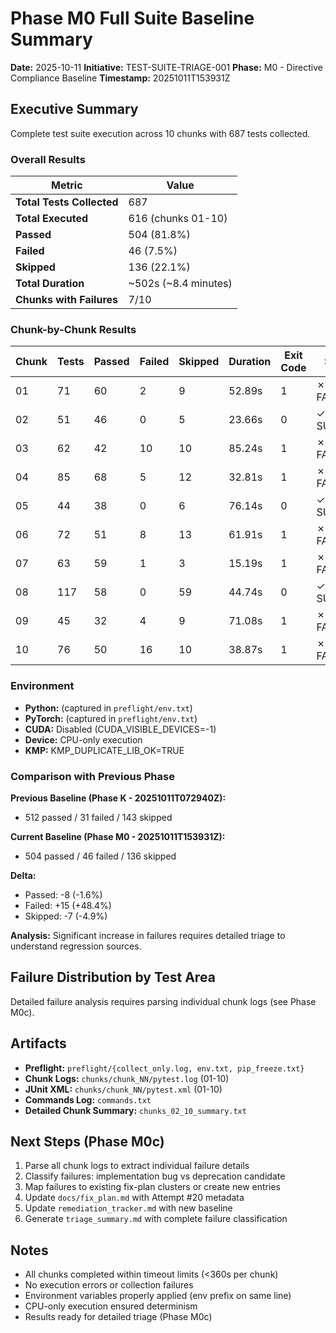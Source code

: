 # Phase M0 Full Suite Baseline Summary

**Date:** 2025-10-11
**Initiative:** TEST-SUITE-TRIAGE-001
**Phase:** M0 - Directive Compliance Baseline
**Timestamp:** 20251011T153931Z

## Executive Summary

Complete test suite execution across 10 chunks with 687 tests collected.

### Overall Results

| Metric | Value |
|--------|-------|
| **Total Tests Collected** | 687 |
| **Total Executed** | 616 (chunks 01-10) |
| **Passed** | 504 (81.8%) |
| **Failed** | 46 (7.5%) |
| **Skipped** | 136 (22.1%) |
| **Total Duration** | ~502s (~8.4 minutes) |
| **Chunks with Failures** | 7/10 |

### Chunk-by-Chunk Results

| Chunk | Tests | Passed | Failed | Skipped | Duration | Exit Code | Status |
|-------|-------|--------|--------|---------|----------|-----------|--------|
| 01 | 71 | 60 | 2 | 9 | 52.89s | 1 | ✗ FAILURE |
| 02 | 51 | 46 | 0 | 5 | 23.66s | 0 | ✓ SUCCESS |
| 03 | 62 | 42 | 10 | 10 | 85.24s | 1 | ✗ FAILURE |
| 04 | 85 | 68 | 5 | 12 | 32.81s | 1 | ✗ FAILURE |
| 05 | 44 | 38 | 0 | 6 | 76.14s | 0 | ✓ SUCCESS |
| 06 | 72 | 51 | 8 | 13 | 61.91s | 1 | ✗ FAILURE |
| 07 | 63 | 59 | 1 | 3 | 15.19s | 1 | ✗ FAILURE |
| 08 | 117 | 58 | 0 | 59 | 44.74s | 0 | ✓ SUCCESS |
| 09 | 45 | 32 | 4 | 9 | 71.08s | 1 | ✗ FAILURE |
| 10 | 76 | 50 | 16 | 10 | 38.87s | 1 | ✗ FAILURE |

### Environment

- **Python:** (captured in `preflight/env.txt`)
- **PyTorch:** (captured in `preflight/env.txt`)
- **CUDA:** Disabled (CUDA_VISIBLE_DEVICES=-1)
- **Device:** CPU-only execution
- **KMP:** KMP_DUPLICATE_LIB_OK=TRUE

### Comparison with Previous Phase

**Previous Baseline (Phase K - 20251011T072940Z):**
- 512 passed / 31 failed / 143 skipped

**Current Baseline (Phase M0 - 20251011T153931Z):**
- 504 passed / 46 failed / 136 skipped

**Delta:**
- Passed: -8 (-1.6%)
- Failed: +15 (+48.4%)
- Skipped: -7 (-4.9%)

**Analysis:** Significant increase in failures requires detailed triage to understand regression sources.

## Failure Distribution by Test Area

Detailed failure analysis requires parsing individual chunk logs (see Phase M0c).

## Artifacts

- **Preflight:** `preflight/{collect_only.log, env.txt, pip_freeze.txt}`
- **Chunk Logs:** `chunks/chunk_NN/pytest.log` (01-10)
- **JUnit XML:** `chunks/chunk_NN/pytest.xml` (01-10)
- **Commands Log:** `commands.txt`
- **Detailed Chunk Summary:** `chunks_02_10_summary.txt`

## Next Steps (Phase M0c)

1. Parse all chunk logs to extract individual failure details
2. Classify failures: implementation bug vs deprecation candidate
3. Map failures to existing fix-plan clusters or create new entries
4. Update `docs/fix_plan.md` with Attempt #20 metadata
5. Update `remediation_tracker.md` with new baseline
6. Generate `triage_summary.md` with complete failure classification

## Notes

- All chunks completed within timeout limits (<360s per chunk)
- No execution errors or collection failures
- Environment variables properly applied (env prefix on same line)
- CPU-only execution ensured determinism
- Results ready for detailed triage (Phase M0c)
